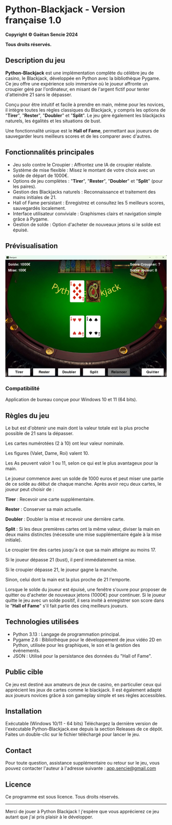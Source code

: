 # Python-Blackjack - Version française 1.0

**Copyright © Gaëtan Sencie 2024**

**Tous droits réservés.**




## Description du jeu


**Python-Blackjack** est une implémentation complète du célèbre jeu de casino, le Blackjack, développée en Python avec la bibliothèque Pygame. Ce jeu offre une expérience solo immersive où le joueur affronte un croupier géré par l'ordinateur, en misant de l'argent fictif pour tenter d'atteindre 21 sans le dépasser.

Conçu pour être intuitif et facile à prendre en main, même pour les novices, il intègre toutes les règles classiques du Blackjack, y compris les options de "**Tirer**", "**Rester**", "**Doubler**" et "**Split**". Le jeu gère également les blackjacks naturels, les égalités et les situations de bust.

Une fonctionnalité unique est le **Hall of Fame**, permettant aux joueurs de sauvegarder leurs meilleurs scores et de les comparer avec d'autres.



## Fonctionnalités principales


* Jeu solo contre le Croupier : Affrontez une IA de croupier réaliste.
* Système de mise flexible : Misez le montant de votre choix avec un solde de départ de 1000€.
* Options de jeu complètes : "**Tirer**", "**Rester**", "**Doubler**" et "**Split**" (pour les paires).
* Gestion des Blackjacks naturels : Reconnaissance et traitement des mains initiales de 21.
* Hall of Fame persistant : Enregistrez et consultez les 5 meilleurs scores, sauvegardés localement.
* Interface utilisateur conviviale : Graphismes clairs et navigation simple grâce à Pygame.
* Gestion de solde : Option d'acheter de nouveaux jetons si le solde est épuisé.


## Prévisualisation

![Capture d'écran du jeu Python-Blackjack](https://github.com/STENS66/Python-Blackjack/blob/main/images/gameplay.png?raw=true)


### Compatibilité


Application de bureau conçue pour Windows 10 et 11 (64 bits).



## Règles du jeu


Le but est d'obtenir une main dont la valeur totale est la plus proche possible de 21 sans la dépasser.

Les cartes numérotées (2 à 10) ont leur valeur nominale.

Les figures (Valet, Dame, Roi) valent 10.

Les As peuvent valoir 1 ou 11, selon ce qui est le plus avantageux pour la main.

Le joueur commence avec un solde de 1000 euros et peut miser une partie de ce solde au début de chaque manche. Après avoir reçu deux cartes, le joueur peut choisir de :

**Tirer** : Recevoir une carte supplémentaire.

**Rester** : Conserver sa main actuelle.

**Doubler** : Doubler la mise et recevoir une dernière carte.

**Split** : Si les deux premières cartes ont la même valeur, diviser la main en deux mains distinctes (nécessite une mise supplémentaire égale à la mise initiale).

Le croupier tire des cartes jusqu'à ce que sa main atteigne au moins 17.

Si le joueur dépasse 21 (bust), il perd immédiatement sa mise.

Si le croupier dépasse 21, le joueur gagne la manche.

Sinon, celui dont la main est la plus proche de 21 l'emporte.

Lorsque le solde du joueur est épuisé, une fenêtre s'ouvre pour proposer de quitter ou d'acheter de nouveaux jetons (1000€) pour continuer. Si le joueur quitte le jeu avec un solde positif, il sera invité à enregistrer son score dans le "**Hall of Fame**" s'il fait partie des cinq meilleurs joueurs.



## Technologies utilisées


* Python 3.13 : Langage de programmation principal.
* Pygame 2.6 : Bibliothèque pour le développement de jeux vidéo 2D en Python, utilisée pour les graphiques, le son et la gestion des événements.
* JSON : Utilisé pour la persistance des données du "Hall of Fame".



## Public cible


Ce jeu est destiné aux amateurs de jeux de casino, en particulier ceux qui apprécient les jeux de cartes comme le blackjack. Il est également adapté aux joueurs novices grâce à son gameplay simple et ses règles accessibles.



## Installation


Exécutable (Windows 10/11 - 64 bits)
Téléchargez la dernière version de l'exécutable Python-Blackjack.exe depuis la section Releases de ce dépôt.
Faites un double-clic sur le fichier téléchargé pour lancer le jeu.



## Contact


Pour toute question, assistance supplémentaire ou retour sur le jeu, vous pouvez contacter l'auteur à l'adresse suivante : app.sencie@gmail.com



## Licence


Ce programme est sous licence. Tous droits réservés.

---

Merci de jouer à Python Blackjack ! j'espère que vous apprécierez ce jeu autant que j'ai pris plaisir à le développer.
